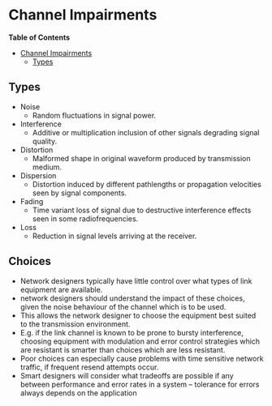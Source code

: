 # Channel Impairments

<!-- markdown-toc start - Don't edit this section. Run M-x markdown-toc-refresh-toc -->
**Table of Contents**

- [Channel Impairments](#channel-impairments)
    - [Types](#types)

<!-- markdown-toc end -->

## Types
* Noise
  * Random fluctuations in signal power.
* Interference
  * Additive or multiplication inclusion of other signals degrading signal quality.
* Distortion
  * Malformed shape in original waveform produced by transmission medium.
* Dispersion
  * Distortion induced by different pathlengths or propagation velocities seen by signal components.
* Fading
  * Time variant loss of signal due to destructive interference effects seen in some radiofrequencies.
* Loss
  * Reduction in signal levels arriving at the receiver.
## Choices
* Network designers typically have little control over what types of link equipment are available.
* network designers should understand the impact of these choices, given the noise behaviour of the channel which is to be used.
* This allows the network designer to choose the equipment best suited to the transmission environment.
* E.g. if the link channel is known to be prone to bursty interference, choosing equipment with modulation and error control strategies which are resistant is smarter than choices which are less resistant.
* Poor choices can especially cause problems with time sensitive network traffic, if frequent resend attempts occur.
* Smart designers will consider what tradeoffs are possible if any between performance and error rates in a system – tolerance for errors always depends on the application

